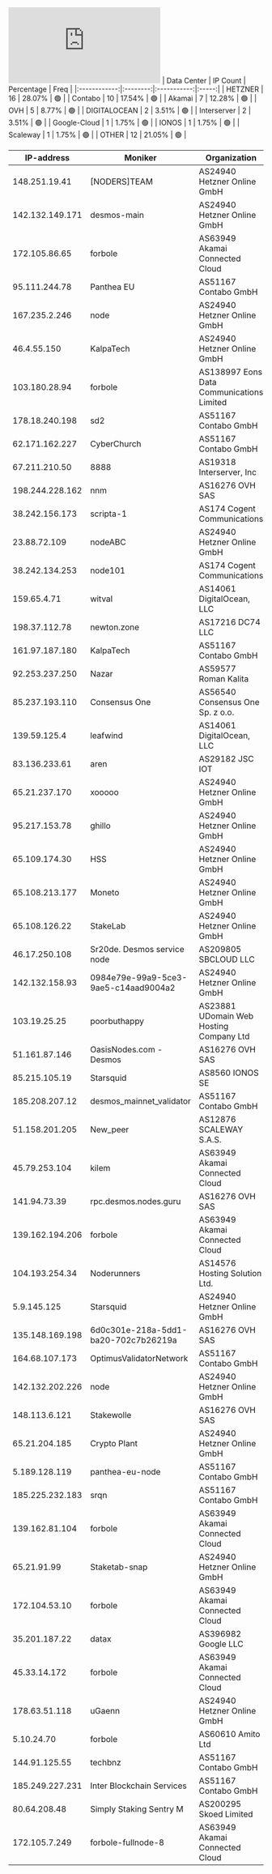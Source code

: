 ![Diagramm](https://github.com/obajay/StateSync-snapshots/blob/main/Projects/Desmos/1/README.md)
| Data Center | IP Count | Percentage | Freq |
|:------------:|:--------:|:-----------:|:-----:|
| HETZNER | 16 | 28.07% | 🟢 |
| Contabo | 10 | 17.54% | 🟢 |
| Akamai | 7 | 12.28% | 🟢 |
| OVH | 5 | 8.77% | 🟢 |
| DIGITALOCEAN | 2 | 3.51% | 🟢 |
| Interserver | 2 | 3.51% | 🟢 |
| Google-Cloud | 1 | 1.75% | 🟢 |
| IONOS | 1 | 1.75% | 🟢 |
| Scaleway | 1 | 1.75% | 🟢 |
| OTHER | 12 | 21.05% | 🟢 |

<!-- START_TABLE -->
| IP-address | Moniker | Organization | Country | City |
|-------------|---------|---------------|---------|------|
| 148.251.19.41 | [NODERS]TEAM | AS24940 Hetzner Online GmbH | ![image](https://raw.githubusercontent.com/madebybowtie/FlagKit/master/Assets/SVG/DE.svg) DE | Falkenstein |
| 142.132.149.171 | desmos-main | AS24940 Hetzner Online GmbH | ![image](https://raw.githubusercontent.com/madebybowtie/FlagKit/master/Assets/SVG/DE.svg) DE | Falkenstein |
| 172.105.86.65 | forbole | AS63949 Akamai Connected Cloud | ![image](https://raw.githubusercontent.com/madebybowtie/FlagKit/master/Assets/SVG/DE.svg) DE | Frankfurt am Main |
| 95.111.244.78 | Panthea EU | AS51167 Contabo GmbH | ![image](https://raw.githubusercontent.com/madebybowtie/FlagKit/master/Assets/SVG/DE.svg) DE | Frankfurt am Main |
| 167.235.2.246 | node | AS24940 Hetzner Online GmbH | ![image](https://raw.githubusercontent.com/madebybowtie/FlagKit/master/Assets/SVG/DE.svg) DE | Falkenstein |
| 46.4.55.150 | KalpaTech | AS24940 Hetzner Online GmbH | ![image](https://raw.githubusercontent.com/madebybowtie/FlagKit/master/Assets/SVG/DE.svg) DE | Falkenstein |
| 103.180.28.94 | forbole | AS138997 Eons Data Communications Limited | ![image](https://raw.githubusercontent.com/obajay/FlagKit/master/Assets/SVG/HK.svg) HK | Sham Shui Po |
| 178.18.240.198 | sd2 | AS51167 Contabo GmbH | ![image](https://raw.githubusercontent.com/madebybowtie/FlagKit/master/Assets/SVG/DE.svg) DE | Düsseldorf |
| 62.171.162.227 | CyberChurch | AS51167 Contabo GmbH | ![image](https://raw.githubusercontent.com/madebybowtie/FlagKit/master/Assets/SVG/DE.svg) DE | Fulda |
| 67.211.210.50 | 8888 | AS19318 Interserver, Inc | ![image](https://raw.githubusercontent.com/obajay/FlagKit/master/Assets/SVG/US.svg) US | New York City |
| 198.244.228.162 | nnm | AS16276 OVH SAS | ![image](https://raw.githubusercontent.com/obajay/FlagKit/master/Assets/SVG/GB.svg) GB | Bexley |
| 38.242.156.173 | scripta-1 | AS174 Cogent Communications | ![image](https://raw.githubusercontent.com/madebybowtie/FlagKit/master/Assets/SVG/DE.svg) DE | Düsseldorf |
| 23.88.72.109 | nodeABC | AS24940 Hetzner Online GmbH | ![image](https://raw.githubusercontent.com/madebybowtie/FlagKit/master/Assets/SVG/DE.svg) DE | Falkenstein |
| 38.242.134.253 | node101 | AS174 Cogent Communications | ![image](https://raw.githubusercontent.com/madebybowtie/FlagKit/master/Assets/SVG/DE.svg) DE | Düsseldorf |
| 159.65.4.71 | witval | AS14061 DigitalOcean, LLC | ![image](https://raw.githubusercontent.com/obajay/FlagKit/master/Assets/SVG/SG.svg) SG | Singapore |
| 198.37.112.78 | newton.zone | AS17216 DC74 LLC | ![image](https://raw.githubusercontent.com/obajay/FlagKit/master/Assets/SVG/US.svg) US | Charlotte |
| 161.97.187.180 | KalpaTech | AS51167 Contabo GmbH | ![image](https://raw.githubusercontent.com/madebybowtie/FlagKit/master/Assets/SVG/DE.svg) DE | Munich |
| 92.253.237.250 | Nazar | AS59577 Roman Kalita | ![image](https://raw.githubusercontent.com/obajay/FlagKit/master/Assets/SVG/UA.svg) UA | Lviv |
| 85.237.193.110 | Consensus One | AS56540 Consensus One Sp. z o.o. | ![image](https://raw.githubusercontent.com/obajay/FlagKit/master/Assets/SVG/PL.svg) PL | Warsaw |
| 139.59.125.4 | leafwind | AS14061 DigitalOcean, LLC | ![image](https://raw.githubusercontent.com/obajay/FlagKit/master/Assets/SVG/SG.svg) SG | Singapore |
| 83.136.233.61 | aren | AS29182 JSC IOT | ![image](https://raw.githubusercontent.com/obajay/FlagKit/master/Assets/SVG/RU.svg) RU | Moscow |
| 65.21.237.170 | xooooo | AS24940 Hetzner Online GmbH | ![image](https://raw.githubusercontent.com/obajay/FlagKit/master/Assets/SVG/FI.svg) FI | Tuusula |
| 95.217.153.78 | ghillo | AS24940 Hetzner Online GmbH | ![image](https://raw.githubusercontent.com/obajay/FlagKit/master/Assets/SVG/FI.svg) FI | Tuusula |
| 65.109.174.30 | HSS | AS24940 Hetzner Online GmbH | ![image](https://raw.githubusercontent.com/obajay/FlagKit/master/Assets/SVG/FI.svg) FI | Helsinki |
| 65.108.213.177 | Moneto | AS24940 Hetzner Online GmbH | ![image](https://raw.githubusercontent.com/obajay/FlagKit/master/Assets/SVG/FI.svg) FI | Helsinki |
| 65.108.126.22 | StakeLab | AS24940 Hetzner Online GmbH | ![image](https://raw.githubusercontent.com/obajay/FlagKit/master/Assets/SVG/FI.svg) FI | Helsinki |
| 46.17.250.108 | Sr20de. Desmos service node | AS209805 SBCLOUD LLC | ![image](https://raw.githubusercontent.com/obajay/FlagKit/master/Assets/SVG/RU.svg) RU | Moscow |
| 142.132.158.93 | 0984e79e-99a9-5ce3-9ae5-c14aad9004a2 | AS24940 Hetzner Online GmbH | ![image](https://raw.githubusercontent.com/madebybowtie/FlagKit/master/Assets/SVG/DE.svg) DE | Falkenstein |
| 103.19.25.25 | poorbuthappy | AS23881 UDomain Web Hosting Company Ltd | ![image](https://raw.githubusercontent.com/obajay/FlagKit/master/Assets/SVG/HK.svg) HK | Hong Kong |
| 51.161.87.146 | OasisNodes.com - Desmos | AS16276 OVH SAS | ![image](https://raw.githubusercontent.com/obajay/FlagKit/master/Assets/SVG/CA.svg) CA | Beauharnois |
| 85.215.105.19 | Starsquid | AS8560 IONOS SE | ![image](https://raw.githubusercontent.com/madebybowtie/FlagKit/master/Assets/SVG/DE.svg) DE | Berlin |
| 185.208.207.12 | desmos_mainnet_validator | AS51167 Contabo GmbH | ![image](https://raw.githubusercontent.com/madebybowtie/FlagKit/master/Assets/SVG/DE.svg) DE | Düsseldorf |
| 51.158.201.205 | New_peer | AS12876 SCALEWAY S.A.S. | ![image](https://raw.githubusercontent.com/obajay/FlagKit/master/Assets/SVG/NL.svg) NL | Haarlem |
| 45.79.253.104 | kilem | AS63949 Akamai Connected Cloud | ![image](https://raw.githubusercontent.com/obajay/FlagKit/master/Assets/SVG/US.svg) US | Atlanta |
| 141.94.73.39 | rpc.desmos.nodes.guru | AS16276 OVH SAS | ![image](https://raw.githubusercontent.com/obajay/FlagKit/master/Assets/SVG/FR.svg) FR | Lille |
| 139.162.194.206 | forbole | AS63949 Akamai Connected Cloud | ![image](https://raw.githubusercontent.com/obajay/FlagKit/master/Assets/SVG/GB.svg) GB | London |
| 104.193.254.34 | Noderunners | AS14576 Hosting Solution Ltd. | ![image](https://raw.githubusercontent.com/obajay/FlagKit/master/Assets/SVG/US.svg) US | San Jose |
| 5.9.145.125 | Starsquid | AS24940 Hetzner Online GmbH | ![image](https://raw.githubusercontent.com/madebybowtie/FlagKit/master/Assets/SVG/DE.svg) DE | Falkenstein |
| 135.148.169.198 | 6d0c301e-218a-5dd1-ba20-702c7b26219a | AS16276 OVH SAS | ![image](https://raw.githubusercontent.com/obajay/FlagKit/master/Assets/SVG/US.svg) US | Ashburn |
| 164.68.107.173 | OptimusValidatorNetwork | AS51167 Contabo GmbH | ![image](https://raw.githubusercontent.com/madebybowtie/FlagKit/master/Assets/SVG/DE.svg) DE | Frankfurt am Main |
| 142.132.202.226 | node | AS24940 Hetzner Online GmbH | ![image](https://raw.githubusercontent.com/madebybowtie/FlagKit/master/Assets/SVG/DE.svg) DE | Falkenstein |
| 148.113.6.121 | Stakewolle | AS16276 OVH SAS | ![image](https://raw.githubusercontent.com/obajay/FlagKit/master/Assets/SVG/IN.svg) IN | Mumbai |
| 65.21.204.185 | Crypto Plant | AS24940 Hetzner Online GmbH | ![image](https://raw.githubusercontent.com/obajay/FlagKit/master/Assets/SVG/FI.svg) FI | Tuusula |
| 5.189.128.119 | panthea-eu-node | AS51167 Contabo GmbH | ![image](https://raw.githubusercontent.com/madebybowtie/FlagKit/master/Assets/SVG/DE.svg) DE | Nürnberg |
| 185.225.232.183 | srqn | AS51167 Contabo GmbH | ![image](https://raw.githubusercontent.com/madebybowtie/FlagKit/master/Assets/SVG/DE.svg) DE | Düsseldorf |
| 139.162.81.104 | forbole | AS63949 Akamai Connected Cloud | ![image](https://raw.githubusercontent.com/obajay/FlagKit/master/Assets/SVG/JP.svg) JP | Tokyo |
| 65.21.91.99 | Staketab-snap | AS24940 Hetzner Online GmbH | ![image](https://raw.githubusercontent.com/obajay/FlagKit/master/Assets/SVG/FI.svg) FI | Tuusula |
| 172.104.53.10 | forbole | AS63949 Akamai Connected Cloud | ![image](https://raw.githubusercontent.com/obajay/FlagKit/master/Assets/SVG/SG.svg) SG | Singapore |
| 35.201.187.22 | datax | AS396982 Google LLC | ![image](https://raw.githubusercontent.com/obajay/FlagKit/master/Assets/SVG/TW.svg) TW | Taipei |
| 45.33.14.172 | forbole | AS63949 Akamai Connected Cloud | ![image](https://raw.githubusercontent.com/obajay/FlagKit/master/Assets/SVG/US.svg) US | Richardson |
| 178.63.51.118 | uGaenn | AS24940 Hetzner Online GmbH | ![image](https://raw.githubusercontent.com/madebybowtie/FlagKit/master/Assets/SVG/DE.svg) DE | Falkenstein |
| 5.10.24.70 | forbole | AS60610 Amito Ltd | ![image](https://raw.githubusercontent.com/obajay/FlagKit/master/Assets/SVG/GB.svg) GB | London |
| 144.91.125.55 | techbnz | AS51167 Contabo GmbH | ![image](https://raw.githubusercontent.com/madebybowtie/FlagKit/master/Assets/SVG/DE.svg) DE | Nürnberg |
| 185.249.227.231 | Inter Blockchain Services | AS51167 Contabo GmbH | ![image](https://raw.githubusercontent.com/madebybowtie/FlagKit/master/Assets/SVG/DE.svg) DE | Düsseldorf |
| 80.64.208.48 | Simply Staking Sentry M | AS200295 Skoed Limited | ![image](https://raw.githubusercontent.com/obajay/FlagKit/master/Assets/SVG/MT.svg) MT | San Ġiljan |
| 172.105.7.249 | forbole-fullnode-8 | AS63949 Akamai Connected Cloud | ![image](https://raw.githubusercontent.com/obajay/FlagKit/master/Assets/SVG/CA.svg) CA | Toronto |

<!-- END_TABLE -->